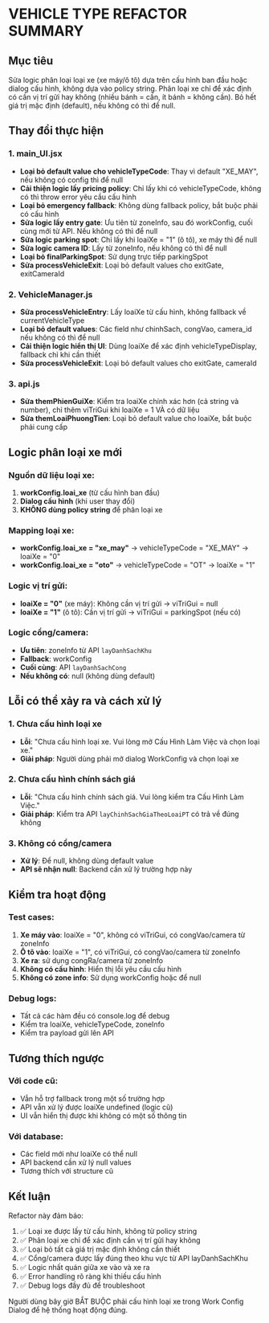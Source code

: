 # VEHICLE TYPE REFACTOR SUMMARY

## Mục tiêu

Sửa logic phân loại loại xe (xe máy/ô tô) dựa trên cấu hình ban đầu hoặc dialog cấu hình, không dựa vào policy string. Phân loại xe chỉ để xác định có cần vị trí gửi hay không (nhiều bánh = cần, ít bánh = không cần). Bỏ hết giá trị mặc định (default), nếu không có thì để null.

## Thay đổi thực hiện

### 1. main_UI.jsx

- **Loại bỏ default value cho vehicleTypeCode**: Thay vì default "XE_MAY", nếu không có config thì để null
- **Cải thiện logic lấy pricing policy**: Chỉ lấy khi có vehicleTypeCode, không có thì throw error yêu cầu cấu hình
- **Loại bỏ emergency fallback**: Không dùng fallback policy, bắt buộc phải có cấu hình
- **Sửa logic lấy entry gate**: Ưu tiên từ zoneInfo, sau đó workConfig, cuối cùng mới từ API. Nếu không có thì để null
- **Sửa logic parking spot**: Chỉ lấy khi loaiXe = "1" (ô tô), xe máy thì để null
- **Sửa logic camera ID**: Lấy từ zoneInfo, nếu không có thì để null
- **Loại bỏ finalParkingSpot**: Sử dụng trực tiếp parkingSpot
- **Sửa processVehicleExit**: Loại bỏ default values cho exitGate, exitCameraId

### 2. VehicleManager.js

- **Sửa processVehicleEntry**: Lấy loaiXe từ cấu hình, không fallback về currentVehicleType
- **Loại bỏ default values**: Các field như chinhSach, congVao, camera_id nếu không có thì để null
- **Cải thiện logic hiển thị UI**: Dùng loaiXe để xác định vehicleTypeDisplay, fallback chỉ khi cần thiết
- **Sửa processVehicleExit**: Loại bỏ default values cho exitGate, cameraId

### 3. api.js

- **Sửa themPhienGuiXe**: Kiểm tra loaiXe chính xác hơn (cả string và number), chỉ thêm viTriGui khi loaiXe = 1 VÀ có dữ liệu
- **Sửa themLoaiPhuongTien**: Loại bỏ default value cho loaiXe, bắt buộc phải cung cấp

## Logic phân loại xe mới

### Nguồn dữ liệu loại xe:

1. **workConfig.loai_xe** (từ cấu hình ban đầu)
2. **Dialog cấu hình** (khi user thay đổi)
3. **KHÔNG dùng policy string** để phân loại xe

### Mapping loại xe:

- **workConfig.loai_xe = "xe_may"** → vehicleTypeCode = "XE_MAY" → loaiXe = "0"
- **workConfig.loai_xe = "oto"** → vehicleTypeCode = "OT" → loaiXe = "1"

### Logic vị trí gửi:

- **loaiXe = "0"** (xe máy): Không cần vị trí gửi → viTriGui = null
- **loaiXe = "1"** (ô tô): Cần vị trí gửi → viTriGui = parkingSpot (nếu có)

### Logic cổng/camera:

- **Ưu tiên**: zoneInfo từ API `layDanhSachKhu`
- **Fallback**: workConfig
- **Cuối cùng**: API `layDanhSachCong`
- **Nếu không có**: null (không dùng default)

## Lỗi có thể xảy ra và cách xử lý

### 1. Chưa cấu hình loại xe

- **Lỗi**: "Chưa cấu hình loại xe. Vui lòng mở Cấu Hình Làm Việc và chọn loại xe."
- **Giải pháp**: Người dùng phải mở dialog WorkConfig và chọn loại xe

### 2. Chưa cấu hình chính sách giá

- **Lỗi**: "Chưa cấu hình chính sách giá. Vui lòng kiểm tra Cấu Hình Làm Việc."
- **Giải pháp**: Kiểm tra API `layChinhSachGiaTheoLoaiPT` có trả về đúng không

### 3. Không có cổng/camera

- **Xử lý**: Để null, không dùng default value
- **API sẽ nhận null**: Backend cần xử lý trường hợp này

## Kiểm tra hoạt động

### Test cases:

1. **Xe máy vào**: loaiXe = "0", không có viTriGui, có congVao/camera từ zoneInfo
2. **Ô tô vào**: loaiXe = "1", có viTriGui, có congVao/camera từ zoneInfo
3. **Xe ra**: sử dụng congRa/camera từ zoneInfo
4. **Không có cấu hình**: Hiển thị lỗi yêu cầu cấu hình
5. **Không có zone info**: Sử dụng workConfig hoặc để null

### Debug logs:

- Tất cả các hàm đều có console.log để debug
- Kiểm tra loaiXe, vehicleTypeCode, zoneInfo
- Kiểm tra payload gửi lên API

## Tương thích ngược

### Với code cũ:

- Vẫn hỗ trợ fallback trong một số trường hợp
- API vẫn xử lý được loaiXe undefined (logic cũ)
- UI vẫn hiển thị được khi không có một số thông tin

### Với database:

- Các field mới như loaiXe có thể null
- API backend cần xử lý null values
- Tương thích với structure cũ

## Kết luận

Refactor này đảm bảo:

1. ✅ Loại xe được lấy từ cấu hình, không từ policy string
2. ✅ Phân loại xe chỉ để xác định cần vị trí gửi hay không
3. ✅ Loại bỏ tất cả giá trị mặc định không cần thiết
4. ✅ Cổng/camera được lấy đúng theo khu vực từ API layDanhSachKhu
5. ✅ Logic nhất quán giữa xe vào và xe ra
6. ✅ Error handling rõ ràng khi thiếu cấu hình
7. ✅ Debug logs đầy đủ để troubleshoot

Người dùng bây giờ BẮT BUỘC phải cấu hình loại xe trong Work Config Dialog để hệ thống hoạt động đúng.
